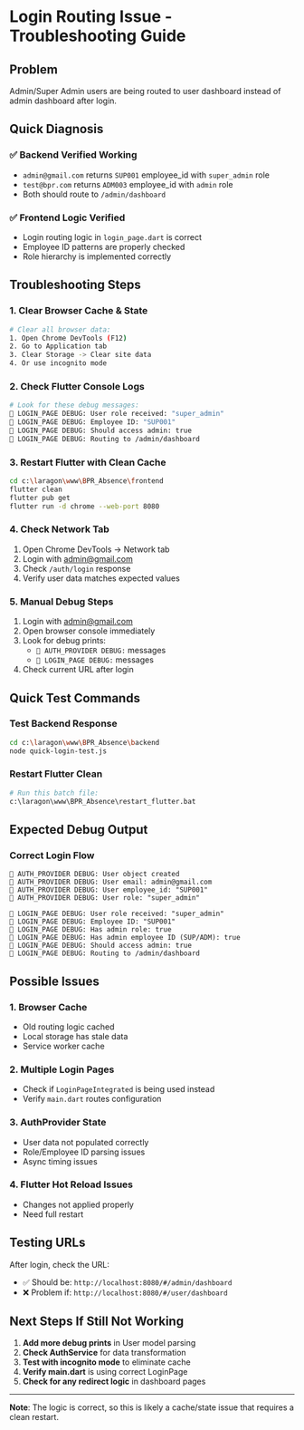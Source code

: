# Login Routing Issue - Troubleshooting Guide

## Problem
Admin/Super Admin users are being routed to user dashboard instead of admin dashboard after login.

## Quick Diagnosis

### ✅ Backend Verified Working
- `admin@gmail.com` returns `SUP001` employee_id with `super_admin` role
- `test@bpr.com` returns `ADM003` employee_id with `admin` role
- Both should route to `/admin/dashboard`

### ✅ Frontend Logic Verified
- Login routing logic in `login_page.dart` is correct
- Employee ID patterns are properly checked
- Role hierarchy is implemented correctly

## Troubleshooting Steps

### 1. Clear Browser Cache & State
```bash
# Clear all browser data:
1. Open Chrome DevTools (F12)
2. Go to Application tab
3. Clear Storage -> Clear site data
4. Or use incognito mode
```

### 2. Check Flutter Console Logs
```bash
# Look for these debug messages:
🎯 LOGIN_PAGE DEBUG: User role received: "super_admin"
🎯 LOGIN_PAGE DEBUG: Employee ID: "SUP001"
🎯 LOGIN_PAGE DEBUG: Should access admin: true
🎯 LOGIN_PAGE DEBUG: Routing to /admin/dashboard
```

### 3. Restart Flutter with Clean Cache
```bash
cd c:\laragon\www\BPR_Absence\frontend
flutter clean
flutter pub get
flutter run -d chrome --web-port 8080
```

### 4. Check Network Tab
1. Open Chrome DevTools -> Network tab
2. Login with admin@gmail.com
3. Check `/auth/login` response
4. Verify user data matches expected values

### 5. Manual Debug Steps
1. Login with admin@gmail.com
2. Open browser console immediately
3. Look for debug prints:
   - `🎯 AUTH_PROVIDER DEBUG:` messages
   - `🎯 LOGIN_PAGE DEBUG:` messages
4. Check current URL after login

## Quick Test Commands

### Test Backend Response
```bash
cd c:\laragon\www\BPR_Absence\backend
node quick-login-test.js
```

### Restart Flutter Clean
```bash
# Run this batch file:
c:\laragon\www\BPR_Absence\restart_flutter.bat
```

## Expected Debug Output

### Correct Login Flow
```
🎯 AUTH_PROVIDER DEBUG: User object created
🎯 AUTH_PROVIDER DEBUG: User email: admin@gmail.com
🎯 AUTH_PROVIDER DEBUG: User employee_id: "SUP001"
🎯 AUTH_PROVIDER DEBUG: User role: "super_admin"

🎯 LOGIN_PAGE DEBUG: User role received: "super_admin"
🎯 LOGIN_PAGE DEBUG: Employee ID: "SUP001"
🎯 LOGIN_PAGE DEBUG: Has admin role: true
🎯 LOGIN_PAGE DEBUG: Has admin employee ID (SUP/ADM): true
🎯 LOGIN_PAGE DEBUG: Should access admin: true
🎯 LOGIN_PAGE DEBUG: Routing to /admin/dashboard
```

## Possible Issues

### 1. Browser Cache
- Old routing logic cached
- Local storage has stale data
- Service worker cache

### 2. Multiple Login Pages
- Check if `LoginPageIntegrated` is being used instead
- Verify `main.dart` routes configuration

### 3. AuthProvider State
- User data not populated correctly
- Role/Employee ID parsing issues
- Async timing issues

### 4. Flutter Hot Reload Issues
- Changes not applied properly
- Need full restart

## Testing URLs

After login, check the URL:
- ✅ Should be: `http://localhost:8080/#/admin/dashboard`
- ❌ Problem if: `http://localhost:8080/#/user/dashboard`

## Next Steps If Still Not Working

1. **Add more debug prints** in User model parsing
2. **Check AuthService** for data transformation
3. **Test with incognito mode** to eliminate cache
4. **Verify main.dart** is using correct LoginPage
5. **Check for any redirect logic** in dashboard pages

---

**Note**: The logic is correct, so this is likely a cache/state issue that requires a clean restart.